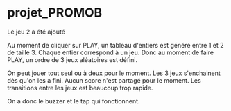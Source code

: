 # projet_PROMOB

Le jeu 2 a été ajouté

Au moment de cliquer sur PLAY, un tableau d'entiers est généré entre 1 et 2 de taille 3.
Chaque entier correspond à un jeu. Donc au moment de faire PLAY, un ordre de 3 jeux aléatoires est défini.

On peut jouer tout seul ou à deux pour le moment.
Les 3 jeux s'enchainent dès qu'on les a fini.
Aucun score n'est partagé pour le moment.
Les transitions entre les jeux est beaucoup trop rapide.

On a donc le buzzer et le tap qui fonctionnent. 

